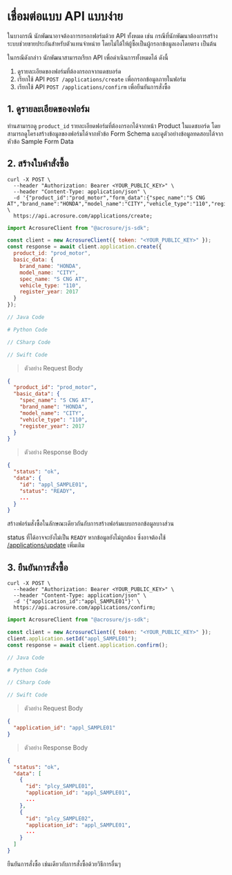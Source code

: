 # เชื่อมต่อแบบ API แบบง่าย

ในบางกรณี นักพัฒนาอาจต้องการกรอกฟอร์มด้วย API ทั้งหมด เช่น กรณีที่นักพัฒนาต้องการสร้างระบบช่วยขายประกันสำหรับตัวแทนจำหน่าย
โดยไม่ได้ให้ผู้ซื้อเป็นผู้กรอกข้อมูลเองโดยตรง เป็นต้น

ในกรณีดังกล่าว นักพัฒนาสามารถเรียก API เพื่อดำเนินการทั้งหมดได้ ดังนี้

1. ดูรายละเอียดของฟอร์มที่ต้องกรอกจากแดชบอร์ด
2. เรียกใช้ API `POST /applications/create` เพื่อกรอกข้อมูลภายในฟอร์ม
3. เรียกใช้ API `POST /applications/confirm` เพื่อยืนยันการสั่งซื้อ

## 1. ดูรายละเอียดของฟอร์ม

ท่านสามารถดู `product_id` รายละเอียดฟอร์มที่ต้องกรอกได้จากหน้า Product ในแดชบอร์ด
โดยสามารถดูโครงสร้างข้อมูลของฟอร์มได้จากหัวข้อ Form Schema และดูตัวอย่างข้อมูลทดสอบได้จากหัวข้อ Sample Form Data

## 2. สร้างใบคำสั่งซื้อ

```shell
curl -X POST \
  --header "Authorization: Bearer <YOUR_PUBLIC_KEY>" \
  --header "Content-Type: application/json" \
  -d '{"product_id":"prod_motor","form_data":{"spec_name":"S CNG AT","brand_name":"HONDA","model_name":"CITY","vehicle_type":"110","register_year":2017}}' \
  https://api.acrosure.com/applications/create;
```

```javascript
import AcrosureClient from "@acrosure/js-sdk";

const client = new AcrosureClient({ token: "<YOUR_PUBLIC_KEY>" });
const response = await client.application.create({
  product_id: "prod_motor",
  basic_data: {
    brand_name: "HONDA",
    model_name: "CITY",
    spec_name: "S CNG AT",
    vehicle_type: "110",
    register_year: 2017
  }
});
```

```java
// Java Code
```

```python
# Python Code
```

```csharp
// CSharp Code
```

```swift
// Swift Code
```

> ตัวอย่าง Request Body

```json
{
  "product_id": "prod_motor",
  "basic_data": {
    "spec_name": "S CNG AT",
    "brand_name": "HONDA",
    "model_name": "CITY",
    "vehicle_type": "110",
    "register_year": 2017
  }
}
```

> ตัวอย่าง Response Body

```json
{
  "status": "ok",
  "data": {
    "id": "appl_SAMPLE01",
    "status": "READY",
    ...
  }
}
```

สร้างฟอร์มสั่งซื้อในลักษณะเดียวกันกับการสร้างฟอร์มแบบกรอกข้อมูลบางส่วน

<aside class="notice">
status ที่ได้อาจจะยังไม่เป็น <code>READY</code> หากข้อมูลยังไม่ถูกต้อง ซึ่งอาจต้องใช้ <a href="#applications-update">/applications/update</a> เพิ่มเติม
</aside>

## 3. ยืนยันการสั่งซื้อ

```shell
curl -X POST \
  --header "Authorization: Bearer <YOUR_PUBLIC_KEY>" \
  --header "Content-Type: application/json" \
  -d '{"application_id":"appl_SAMPLE01"}' \
  https://api.acrosure.com/applications/confirm;
```

```javascript
import AcrosureClient from "@acrosure/js-sdk";

const client = new AcrosureClient({ token: "<YOUR_PUBLIC_KEY>" });
client.application.setId("appl_SAMPLE01");
const response = await client.application.confirm();
```

```java
// Java Code
```

```python
# Python Code
```

```csharp
// CSharp Code
```

```swift
// Swift Code
```

> ตัวอย่าง Request Body

```json
{
  "application_id": "appl_SAMPLE01"
}
```

> ตัวอย่าง Response Body

```json
{
  "status": "ok",
  "data": [
    {
      "id": "plcy_SAMPLE01",
      "application_id": "appl_SAMPLE01",
      ...
    },
    {
      "id": "plcy_SAMPLE02",
      "application_id": "appl_SAMPLE01",
      ...
    }
  ]
}
```

ยืนยันการสั่งซื้อ เช่นเดียวกับการสั่งซื้อด้วยวิธีการอื่นๆ
